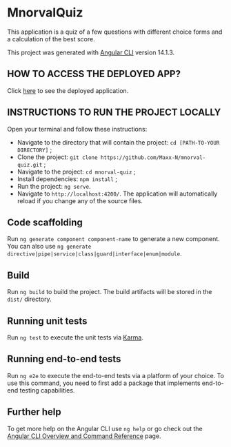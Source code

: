 # MnorvalQuiz

This application is a quiz of a few questions with different choice forms and a calculation of the best score.

This project was generated with [Angular CLI](https://github.com/angular/angular-cli) version 14.1.3.

## HOW TO ACCESS THE DEPLOYED APP?

Click [here](https://m-norval-quiz.web.app) to see the deployed application.

## INSTRUCTIONS TO RUN THE PROJECT LOCALLY

Open your terminal and follow these instructions:
- Navigate to the directory that will contain the project: `cd [PATH-TO-YOUR DIRECTORY]` ;
- Clone the project: `git clone https://github.com/Maxx-N/mnorval-quiz.git` ;
- Navigate to the project: `cd mnorval-quiz` ;
- Install dependencies: `npm install` ;
- Run the project: `ng serve`.
- Navigate to `http://localhost:4200/`. The application will automatically reload if you change any of the source files.

## Code scaffolding

Run `ng generate component component-name` to generate a new component. You can also use `ng generate directive|pipe|service|class|guard|interface|enum|module`.

## Build

Run `ng build` to build the project. The build artifacts will be stored in the `dist/` directory.

## Running unit tests

Run `ng test` to execute the unit tests via [Karma](https://karma-runner.github.io).

## Running end-to-end tests

Run `ng e2e` to execute the end-to-end tests via a platform of your choice. To use this command, you need to first add a package that implements end-to-end testing capabilities.

## Further help

To get more help on the Angular CLI use `ng help` or go check out the [Angular CLI Overview and Command Reference](https://angular.io/cli) page.
